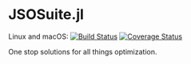 # JSOSuite.jl

Linux and macOS: [![Build Status](https://travis-ci.org/JuliaSmoothOptimizers/JSOSuite.jl.svg?branch=master)](https://travis-ci.org/JuliaSmoothOptimizers/JSOSuite.jl)
[![Coverage Status](https://coveralls.io/repos/JuliaSmoothOptimizers/JSOSuite.jl/badge.svg?branch=master)](https://coveralls.io/r/JuliaSmoothOptimizers/JSOSuite?branch=master)

One stop solutions for all things optimization.
